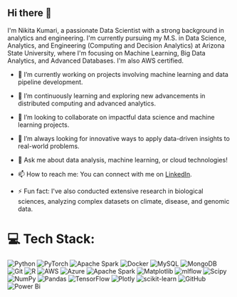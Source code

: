 ## Hi there 👋

I'm Nikita Kumari, a passionate Data Scientist with a strong background in analytics and engineering. I'm currently pursuing my M.S. in Data Science, Analytics, and Engineering (Computing and Decision Analytics) at Arizona State University, where I'm focusing on Machine Learning, Big Data Analytics, and Advanced Databases. I'm also AWS certified.<br/>

* 🔭 I’m currently working on projects involving machine learning and data pipeline development.<br/>

* 🌱 I’m continuously learning and exploring new advancements in distributed computing and advanced analytics.<br/>

* 👯 I’m looking to collaborate on impactful data science and machine learning projects.<br/>

* 🤔 I’m always looking for innovative ways to apply data-driven insights to real-world problems.<br/>

* 💬 Ask me about data analysis, machine learning, or cloud technologies!<br/>

* 📫 How to reach me: You can connect with me on [LinkedIn](https://www.linkedin.com/in/nikitakumari2/).<br/>

* ⚡ Fun fact: I've also conducted extensive research in biological sciences, analyzing complex datasets on climate, disease, and genomic data.<br/>



# 💻 Tech Stack:
![Python](https://img.shields.io/badge/python-3670A0?style=for-the-badge&logo=python&logoColor=ffdd54) ![PyTorch](https://img.shields.io/badge/PyTorch-%23EE4C2C.svg?style=for-the-badge&logo=PyTorch&logoColor=white) ![Apache Spark](https://img.shields.io/badge/Apache%20Spark-FDEE21?style=for-the-badge&logo=apachespark&logoColor=black) ![Docker](https://img.shields.io/badge/docker-%230db7ed.svg?style=for-the-badge&logo=docker&logoColor=white) ![MySQL](https://img.shields.io/badge/mysql-4479A1.svg?style=for-the-badge&logo=mysql&logoColor=white) ![MongoDB](https://img.shields.io/badge/MongoDB-%234ea94b.svg?style=for-the-badge&logo=mongodb&logoColor=white) ![Git](https://img.shields.io/badge/git-%23F05033.svg?style=for-the-badge&logo=git&logoColor=white) ![R](https://img.shields.io/badge/r-%23276DC3.svg?style=for-the-badge&logo=r&logoColor=white) ![AWS](https://img.shields.io/badge/AWS-%23FF9900.svg?style=for-the-badge&logo=amazon-aws&logoColor=white) ![Azure](https://img.shields.io/badge/azure-%230072C6.svg?style=for-the-badge&logo=microsoftazure&logoColor=white) ![Apache Spark](https://img.shields.io/badge/Apache%20Spark-FDEE21?style=for-the-badge&logo=apachespark&logoColor=black) ![Matplotlib](https://img.shields.io/badge/Matplotlib-%23ffffff.svg?style=for-the-badge&logo=Matplotlib&logoColor=black) ![mlflow](https://img.shields.io/badge/mlflow-%23d9ead3.svg?style=for-the-badge&logo=numpy&logoColor=blue) ![Scipy](https://img.shields.io/badge/SciPy-%230C55A5.svg?style=for-the-badge&logo=scipy&logoColor=%white) ![NumPy](https://img.shields.io/badge/numpy-%23013243.svg?style=for-the-badge&logo=numpy&logoColor=white) ![Pandas](https://img.shields.io/badge/pandas-%23150458.svg?style=for-the-badge&logo=pandas&logoColor=white) ![TensorFlow](https://img.shields.io/badge/TensorFlow-%23FF6F00.svg?style=for-the-badge&logo=TensorFlow&logoColor=white) ![Plotly](https://img.shields.io/badge/Plotly-%233F4F75.svg?style=for-the-badge&logo=plotly&logoColor=white) ![scikit-learn](https://img.shields.io/badge/scikit--learn-%23F7931E.svg?style=for-the-badge&logo=scikit-learn&logoColor=white) ![GitHub](https://img.shields.io/badge/github-%23121011.svg?style=for-the-badge&logo=github&logoColor=white) ![Power Bi](https://img.shields.io/badge/power_bi-F2C811?style=for-the-badge&logo=powerbi&logoColor=black)


<!-- Proudly created with GPRM ( https://gprm.itsvg.in ) -->
